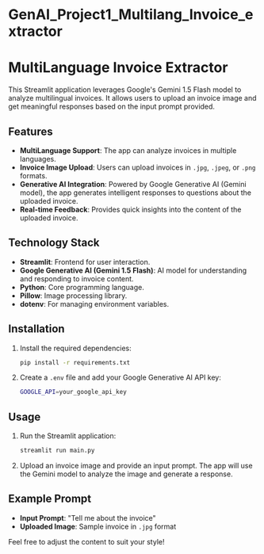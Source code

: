 # GenAI_Project1_Multilang_Invoice_extractor


# MultiLanguage Invoice Extractor

This Streamlit application leverages Google's Gemini 1.5 Flash model to analyze multilingual invoices. 
It allows users to upload an invoice image and get meaningful responses based on the input prompt provided.

## Features
- **MultiLanguage Support**: The app can analyze invoices in multiple languages.
- **Invoice Image Upload**: Users can upload invoices in `.jpg`, `.jpeg`, or `.png` formats.
- **Generative AI Integration**: Powered by Google Generative AI (Gemini model), the app generates intelligent responses to questions about the uploaded invoice.
- **Real-time Feedback**: Provides quick insights into the content of the uploaded invoice.

## Technology Stack
- **Streamlit**: Frontend for user interaction.
- **Google Generative AI (Gemini 1.5 Flash)**: AI model for understanding and responding to invoice content.
- **Python**: Core programming language.
- **Pillow**: Image processing library.
- **dotenv**: For managing environment variables.

## Installation

1. Install the required dependencies:
   ```bash
   pip install -r requirements.txt
   ```

2. Create a `.env` file and add your Google Generative AI API key:
   ```bash
   GOOGLE_API=your_google_api_key
   ```

## Usage

1. Run the Streamlit application:
   ```bash
   streamlit run main.py
   ```

2. Upload an invoice image and provide an input prompt. The app will use the Gemini model to analyze the image and generate a response.

## Example Prompt
- **Input Prompt**: "Tell me about the invoice"
- **Uploaded Image**: Sample invoice in `.jpg` format

Feel free to adjust the content to suit your style!
